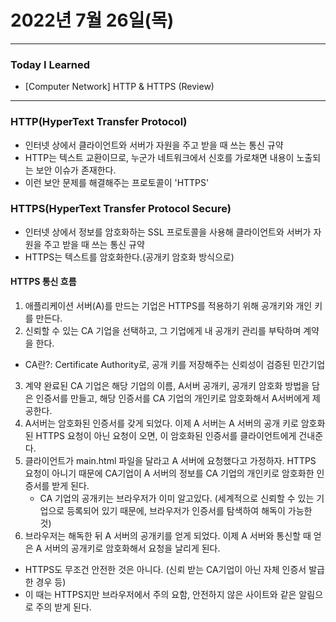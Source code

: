 # 2022년 7월 26일(목)

---

### Today I Learned

- [Computer Network] HTTP & HTTPS (Review)

---

### HTTP(HyperText Transfer Protocol)

- 인터넷 상에서 클라이언트와 서버가 자원을 주고 받을 때 쓰는 통신 규약 
- HTTP는 텍스트 교환이므로, 누군가 네트워크에서 신호를 가로채면 내용이 노출되는 보안 이슈가 존재한다.
- 이런 보안 문제를 해결해주는 프로토콜이 'HTTPS'

### HTTPS(HyperText Transfer Protocol Secure)

- 인터넷 상에서 정보를 암호화하는 SSL 프로토콜을 사용해 클라이언트와 서버가 자원을 주고 받을 때 쓰는 통신 규약 
- HTTPS는 텍스트를 암호화한다.(공개키 암호화 방식으로)

#### HTTPS 통신 흐름 

1. 애플리케이션 서버(A)를 만드는 기업은 HTTPS를 적용하기 위해 공개키와 개인 키를 만든다.
2. 신뢰할 수 있는 CA 기업을 선택하고, 그 기업에게 내 공개키 관리를 부탁하며 계약을 한다.

- CA란?: Certificate Authority로, 공개 키를 저장해주는 신뢰성이 검증된 민간기업 

3. 계약 완료된 CA 기업은 해당 기업의 이름, A서버 공개키, 공개키 암호화 방법을 담은 인증서를 만들고, 해당 인증서를 CA 기업의 개인키로 암호화해서 A서버에게 제공한다.
4. A서버는 암호화된 인증서를 갖게 되었다. 이제 A 서버는 A 서버의 공개 키로 암호화된 HTTPS 요청이 아닌 요청이 오면, 이 암호화된 인증서를 클라이언트에게 건내준다.
5. 클라이언트가 main.html 파일을 달라고 A 서버에 요청했다고 가정하자. HTTPS 요청이 아니기 때문에 CA기업이 A 서버의 정보를 CA 기업의 개인키로 암호화한 인증서를 받게 된다.
   - CA 기업의 공개키는 브라우저가 이미 알고있다. (세계적으로 신뢰할 수 있는 기업으로 등록되어 있기 때문에, 브라우저가 인증서를 탐색하여 해독이 가능한 것)
6. 브라우저는 해독한 뒤 A 서버의 공개키를 얻게 되었다. 이제 A 서버와 통신할 때 얻은 A 서버의 공개키로 암호화해서 요청을 날리게 된다.

- HTTPS도 무조건 안전한 것은 아니다. (신뢰 받는 CA기업이 아닌 자체 인증서 발급한 경우 등)
- 이 때는 HTTPS지만 브라우저에서 주의 요함, 안전하지 않은 사이트와 같은 알림으로 주의 받게 된다.